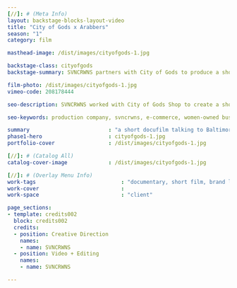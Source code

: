 ```yaml
---
[//]: # (Meta Info)
layout: backstage-blocks-layout-video
title: "City of Gods x Arabbers"
season: "1"
category: film

masthead-image: /dist/images/cityofgods-1.jpg

backstage-class: cityofgods
backstage-summary: SVNCRWNS partners with City of Gods to produce a short docufilm talking to Baltimore Arabbers, local produce providers

film-photo: /dist/images/cityofgods-1.jpg
vimeo-code: 208178444

seo-description: SVNCRWNS worked with City of Gods Shop to create a short film sharing the story of the Baltimore Arabbers, a multi-generational owned produce stand delivering fresh food throughout Baltimore, MD.

seo-keywords: production company, svncrwns, e-commerce, women-owned businesses, creative team, consulting, business operations, launch my brand, manage my brand, photography, videography, special projects

summary                         : "a short docufilm talking to Baltimore Arabbers, local produce providers"
phase1-hero                     : cityofgods-1.jpg
portfolio-cover 				: /dist/images/cityofgods-1.jpg

[//]: # (Catalog All)
catalog-cover-image				: /dist/images/cityofgods-1.jpg

[//]: # (Overlay Menu Info)
work-tags 							: "documentary, short film, brand lifestyle content"
work-cover							:
work-space 							: "client"

page_sections:
- template: credits002
  block: credits002
  credits:
  - position: Creative Direction
    names:
    - name: SVNCRWNS
  - position: Video + Editing
    names:
    - name: SVNCRWNS

---
```



